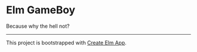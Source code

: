 # Elm GameBoy

Because why the hell not?

---

This project is bootstrapped with [Create Elm App](https://github.com/halfzebra/create-elm-app).
